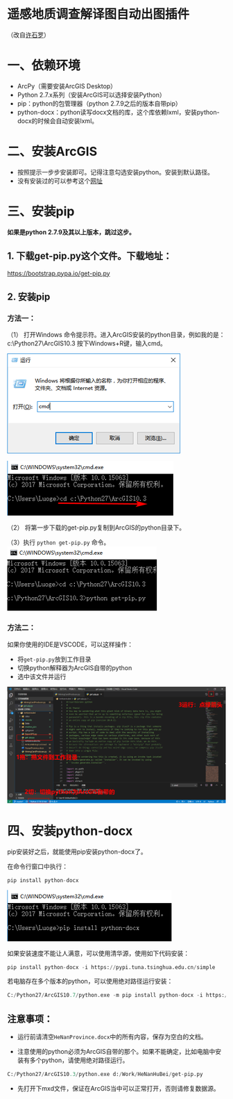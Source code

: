 # 遥感地质调查解译图自动出图插件

（改自[许石罗](https://gitee.com/xushiluo/HeNanMiningCard/tree/master/)）

# 一、依赖环境
- ArcPy（需要安装ArcGIS Desktop）
- Python 2.7.x系列（安装ArcGIS可以选择安装Python）
- pip：python的包管理器（python 2.7.9之后的版本自带pip）
- python-docx：python读写docx文档的库，这个库依赖lxml，安装python-docx的时候会自动安装lxml。

# 二、安装ArcGIS
- 按照提示一步步安装即可。记得注意勾选安装python。安装到默认路径。
- 没有安装过的可以参考这个[网址](https://www.jb51.net/softs/682047.html#downintro2)

# 三、安装pip
**如果是python 2.7.9及其以上版本，跳过这步。**

## 1. 下载get-pip.py这个文件。下载地址：
https://bootstrap.pypa.io/get-pip.py

## 2. 安装pip
### 方法一：

（1） 打开Windows 命令提示符。进入ArcGIS安装的python目录，例如我的是：c:\Python27\ArcGIS10.3
按下Windows+R键，输入cmd。

![cmd](./readme_pics/20170622111514.png)

![cd](./readme_pics/20170622112617.png)

（2） 将第一步下载的get-pip.py复制到ArcGIS的python目录下。

（3）执行 `python get-pip.py` 命令。
![python-pip](./readme_pics/20170622112819.png)

### 方法二：

如果你使用的IDE是VSCODE，可以这样操作：

- 将`get-pip.py`放到工作目录
- 切换python解释器为ArcGIS自带的python
- 选中该文件并运行

![在VSCODE中直接运行](./readme_pics/vscode-install.png)

# 四、安装python-docx

pip安装好之后，就能使用pip安装python-docx了。

在命令行窗口中执行：

```python
pip install python-docx
```

![python-docx](./readme_pics/20170622113141.png)

如果安装速度不能让人满意，可以使用清华源，使用如下代码安装：

```python
pip install python-docx -i https://pypi.tuna.tsinghua.edu.cn/simple
```

若电脑存在多个版本的python，可以使用绝对路径运行安装：

```python
C:/Python27/ArcGIS10.7/python.exe -m pip install python-docx -i https://pypi.tuna.tsinghua.edu.cn/simple
```

## 注意事项：

- 运行前请清空`HeNanProvince.docx`中的所有内容，保存为空白的文档。

- 注意使用的python必须为ArcGIS自带的那个。如果不能确定，比如电脑中安装有多个python，请使用绝对路径运行。

```python
C:/Python27/ArcGIS10.3/python.exe d:/Work/HeNanHuBei/get-pip.py
```
- 先打开下mxd文件，保证在ArcGIS当中可以正常打开，否则请修复数据源。

